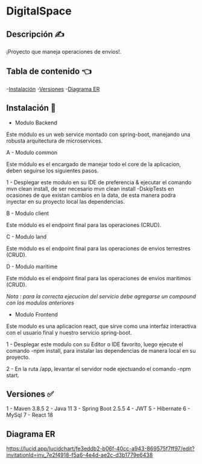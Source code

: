 
# DigitalSpace

## Descripción ✍️ 

¡Proyecto que maneja operaciones de envios!.

## Tabla de contenido  👈 

-[Instalación](#installation)
-[Versiones](#versiones)
-[Diagrama ER](#diagrama)



## Instalación  🔧 

- Modulo Backend

Este módulo es un web service montado con spring-boot, manejando una robusta arquitectura de microservices.

A - Modulo common

Este módulo es el encargado de manejar todo el core de la aplicacion, deben seguirse los siguientes pasos.

1 - Desplegar este modulo en su IDE de preferencia & ejecutar el comando mvn clean install, de ser necesario mvn clean install -DskipTests
en ocasiones de que existan cambios en la data, de esta manera podra inyectar en su proyecto local las dependencias.

B - Modulo client

Este módulo es el endpoint final para las operaciones (CRUD).

C - Modulo land

Este módulo es el endpoint final para las operaciones de envios terrestres (CRUD).

D - Modulo maritime

Este módulo es el endpoint final para las operaciones de envios maritimos (CRUD).

*Nota : para la correcta ejecucion del servicio debe agregarse un compound con los modulos anteriores*

- Modulo Frontend

Este modulo es una aplicacion react, que sirve como una interfaz interactiva con el usuario final y nuestro servicio spring-boot.

1 - Desplegar este modulo con su Editor o IDE favorito, luego ejecute el comando -npm install, para instalar las dependencias de manera local en su proyecto.

2 - En la ruta /app, levantar el servidor node ejectuando el comando -npm start.


## Versiones ✅ 

1 - Maven 3.8.5
2 - Java 11
3 - Spring Boot 2.5.5
4 - JWT
5 - Hibernate
6 - MySql
7 - React 18

## Diagrama ER
https://lucid.app/lucidchart/fe3eddb2-b06f-40cc-a943-869575f7ff97/edit?invitationId=inv_7e2f4918-f5a6-4e4d-ae2c-d3b1779e6438



